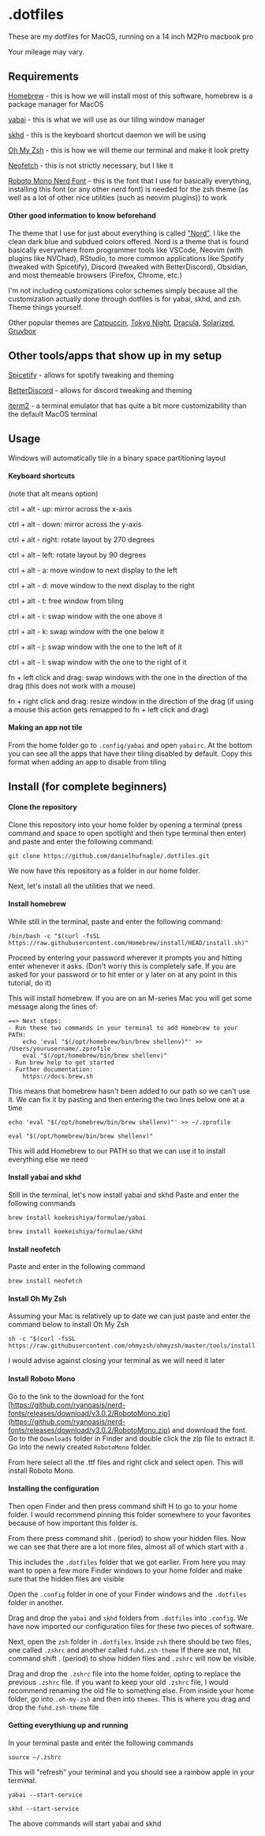 # .dotfiles

These are my dotfiles for MacOS, running on a 14 inch M2Pro macbook pro

Your mileage may vary.

## Requirements
[Homebrew](https://brew.sh/) - this is how we will install most of this software, homebrew is a package manager for MacOS

[yabai](https://github.com/koekeishiya/yabai) - this is what we will use as our tiling window manager

[skhd](https://github.com/koekeishiya/skhd) - this is the keyboard shortcut daemon we will be using

[Oh My Zsh](https://ohmyz.sh/#install) - this is how we will theme our terminal and make it look pretty

[Neofetch](https://github.com/dylanaraps/neofetch) - this is not strictly necessary, but I like it

[Roboto Mono Nerd Font](https://github.com/ryanoasis/nerd-fonts/releases/download/v3.0.2/RobotoMono.zip) - this is the font that I use for basically everything, installing this font (or any other nerd font) is needed for the zsh theme (as well as a lot of other nice utilities (such as neovim plugins)) to work

#### Other good information to know beforehand
The theme that I use for just about everything is called ["Nord"](https://www.nordtheme.com/). I like the clean dark blue and subdued colors offered. Nord is a theme that is found basically everywhere from programmer tools like VSCode, Neovim (with plugins like NVChad), RStudio, to more common applications like Spotify (tweaked with Spicetify), Discord (tweaked with BetterDiscord), Obsidian, and most themeable browsers (Firefox, Chrome, etc.)

I'm not including customizations color schemes simply because all the customization actually done through dotfiles is for yabai, skhd, and zsh. Theme things yourself.

Other popular themes are [Catpuccin](https://github.com/catppuccin/catppuccin), [Tokyo Night](https://github.com/enkia/tokyo-night-vscode-theme), [Dracula](https://draculatheme.com/), [Solarized](https://ethanschoonover.com/solarized/), [Gruvbox](https://github.com/morhetz/gruvbox)

## Other tools/apps that show up in my setup
[Spicetify](https://spicetify.app/) - allows for spotify tweaking and theming

[BetterDiscord](https://betterdiscord.app/) - allows for discord tweaking and theming

[iterm2](https://iterm2.com/) - a terminal emulator that has quite a bit more customizability than the default MacOS terminal

## Usage
Windows will automatically tile in a binary space partitioning layout

#### Keyboard shortcuts
(note that alt means option)

ctrl + alt - up: mirror across the x-axis

ctrl + alt - down: mirror across the y-axis

ctrl + alt - right: rotate layout by 270 degrees

ctrl + alt - left: rotate layout by 90 degrees

ctrl + alt - a: move window to next display to the left

ctrl + alt - d: move window to the next display to the right

ctrl + alt - t: free window from tiling

ctrl + alt - i: swap window with the one above it

ctrl + alt - k: swap window with the one below it

ctrl + alt - j: swap window with the one to the left of it

ctrl + alt - l: swap window with the one to the right of it

fn + left click and drag: swap windows with the one in the direction of the drag (this does not work with a mouse)

fn + right click and drag: resize window in the direction of the drag (if using a mouse this action gets remapped to fn + left click and drag)

#### Making an app not tile
From the home folder go to ```.config/yabai``` and open ```yabairc```. At the bottom you can see all the apps that have their tiling disabled by default. Copy this format when adding an app to disable from tiling

## Install (for complete beginners)
#### Clone the repository
Clone this repository into your home folder by opening a terminal (press command and space to open spotlight and then type terminal then enter) and paste and enter the following command:
```
git clone https://github.com/danielhufnagle/.dotfiles.git
```
We now have this repository as a folder in our home folder.

Next, let's install all the utilities that we need.

#### Install homebrew
While still in the terminal, paste and enter the following command:
```
/bin/bash -c "$(curl -fsSL https://raw.githubusercontent.com/Homebrew/install/HEAD/install.sh)"
```
Proceed by entering your password wherever it prompts you and hitting enter whenever it asks. (Don't worry this is completely safe. If you are asked for your password or to hit enter or y later on at any point in this tutorial, do it)

This will install homebrew. If you are on an M-series Mac you will get some message along the lines of:
```
==> Next steps:
- Run these two commands in your terminal to add Homebrew to your PATH:
    echo 'eval "$(/opt/homebrew/bin/brew shellenv)"' >> /Users/yourusername/.zprofile
    eval "$(/opt/homebrew/bin/brew shellenv)"
- Run brew help to get started
- Further documentation:
    https://docs.brew.sh
```
This means that homebrew hasn't been added to our path so we can't use it. We can fix it by pasting and then entering the two lines below one at a time
```
echo 'eval "$(/opt/homebrew/bin/brew shellenv)"' >> ~/.zprofile
```
```
eval "$(/opt/homebrew/bin/brew shellenv)"
```
This will add Homebrew to our PATH so that we can use it to install everything else we need
#### Install yabai and skhd
Still in the terminal, let's now install yabai and skhd
Paste and enter the following commands
```
brew install koekeishiya/formulae/yabai
```
```
brew install koekeishiya/formulae/skhd
```

#### Install neofetch
Paste and enter in the following command
```
brew install neofetch
```

#### Install Oh My Zsh
Assuming your Mac is relatively up to date we can just paste and enter the command below to install Oh My Zsh
```
sh -c "$(curl -fsSL https://raw.githubusercontent.com/ohmyzsh/ohmyzsh/master/tools/install.sh)"
```
I would advise against closing your terminal as we will need it later

#### Install Roboto Mono
Go to the link to the download for the font [https://github.com/ryanoasis/nerd-fonts/releases/download/v3.0.2/RobotoMono.zip](https://github.com/ryanoasis/nerd-fonts/releases/download/v3.0.2/RobotoMono.zip) and download the font. Go to the ```Downloads``` folder in Finder and double click the zip file to extract it. Go into the newly created ```RobotoMono``` folder. 

From here select all the .ttf files and right click and select open. This will install Roboto Mono. 

#### Installing the configuration
Then open Finder and then press command shift H to go to your home folder. I would recommend pinning this folder somewhere to your favorites because of how important this folder is.

From there press command shit . (period) to show your hidden files. Now we can see that there are a lot more files, almost all of which start with a .

This includes the ```.dotfiles``` folder that we got earlier. From here you may want to open a few more Finder windows to your home folder and make sure that the hidden files are visible

Open the ```.config``` folder in one of your Finder windows and the ```.dotfiles``` folder in another.

Drag and drop the ```yabai``` and ```skhd``` folders from ```.dotfiles``` into ```.config```. We have now imported our configuration files for these two pieces of software.

Next, open the ```zsh``` folder in ```.dotfiles```. Inside ```zsh``` there should be two files, one called ```.zshrc``` and another called ```fuhd.zsh-theme``` If there are not, hit command shift . (period) to show hidden files and ```.zshrc``` will now be visible.

Drag and drop the ```.zshrc``` file into the home folder, opting to replace the previous ```.zshrc``` file. If you want to keep your old ```.zshrc``` file, I would recommend renaming the old file to something else. From inside your home folder, go into ```.oh-my-zsh``` and then into ```themes```. This is where you drag and drop the ```fuhd.zsh-theme``` file

#### Getting everythiung up and running
In your terminal paste and enter the following commands
```
source ~/.zshrc
```
This will "refresh" your terminal and you should see a rainbow apple in your terminal.
```
yabai --start-service
```
```
skhd --start-service
```
The above commands will start yabai and skhd

